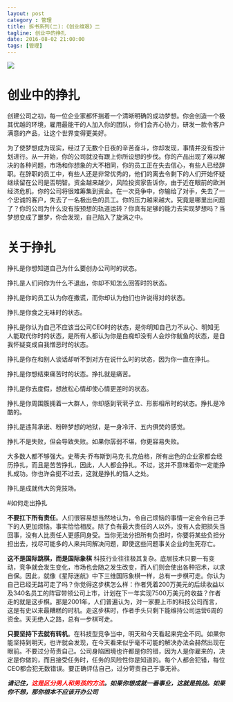 ```yaml
---
layout: post
category : 管理
title: 拆书系列(二):《创业维艰》二
tagline: 创业中的挣扎
date: 2016-08-02 21:00:00
tags: [管理]
---
```


<img src="http://7xpzem.com1.z0.glb.clouddn.com/chuangyeweijian.png" class="img-responsive img-rounded center-block" />

# 创业中的挣扎


创建公司之初，每一位企业家都怀揣着一个清晰明确的成功梦想。你会创造一个极其优越的环境，雇用最能干的人加入你的团队，你们会齐心协力，研发一款令客户满意的产品，让这个世界变得更美好。

为了使梦想成为现实，经过了无数个日夜的辛苦奋斗，你却发现，事情并没有按计划进行。从一开始，你的公司就没有跟上你所设想的步伐。你的产品出现了难以解决的各种问题，市场和你想象的大不相同，你的员工正在失去信心，有些人已经辞职。在辞职的员工中，有些人还是非常优秀的，他们的离去令剩下的人们开始怀疑继续留在公司是否明智。资金越来越少，风险投资家告诉你，由于近在眼前的欧洲经济危机，你的公司将很难筹集到资金。在一次竞争中，你输给了对手，失去了一个忠诚的客户，失去了一名极出色的员工。你的压力越来越大。究竟是哪里出问题了？你的公司为什么没有按预想的轨道运转？你真有足够的能力去实现梦想吗？当梦想变成了噩梦，你会发现，自己陷入了旋涡之中。

# 关于挣扎

挣扎是你想知道自己为什么要创办公司时的状态。

挣扎是人们问你为什么不退出，你却不知怎么回答时的状态。


挣扎是你的员工认为你在撒谎，而你却认为他们也许说得对的状态。


挣扎是你食之无味时的状态。


挣扎是你认为自己不应该当公司CEO时的状态，是你明知自己力不从心、明知无人能取代你时的状态，是所有人都认为你是白痴却没有人会炒你鱿鱼的状态，是自我怀疑变成自我憎恶时的状态。


挣扎是你在和别人谈话却听不到对方在说什么时的状态，因为你一直在挣扎。


挣扎是你想结束痛苦时的状态。挣扎就是痛苦。


挣扎是你去度假，想放松心情却使心情更差时的状态。


挣扎是你周围簇拥着一大群人，你却感到茕茕孑立、形影相吊时的状态。挣扎是冷酷的。


挣扎是违背承诺、粉碎梦想的地狱，是一身冷汗、五内俱焚的感觉。


挣扎不是失败，但会导致失败。如果你孱弱不堪，你更容易失败。


大多数人都不够强大。史蒂夫·乔布斯到马克·扎克伯格，所有出色的企业家都会经历挣扎，而且是苦苦挣扎，因此，人人都会挣扎。不过，这并不意味着你一定能挣扎成功。你也许会挺不过去，这就是挣扎的恼人之处。


挣扎是成就伟大的竞技场。


#如何走出挣扎



**不要扛下所有责任**。人们很容易想当然地认为，令自己烦恼的事情一定会令自己手下的人更加烦恼。事实恰恰相反。除了负有最大责任的人以外，没有人会把损失当回事，没有人比责任人更感同身受。当你无法分担所有负担时，你要将某些负担分担出去，找尽可能多的人来共同解决问题，即使这些问题事关企业的生死存亡。


**这不是国际跳棋，而是国际象棋** 科技行业往往极其复杂。底层技术只要一有变动，竞争就会发生变化，市场也会随之发生改变，而人们则会使出各种招术，以求自保。因此，就像《星际迷航》中下三维国际象棋一样，总有一步棋可走。你认为自己已经无路可走了吗？你觉得这步棋怎么样：作者凭着200万美元的后续收益以及340名员工的阵容带领公司上市，计划在下一年实现7500万美元的收益？作者走的就是这步棋。那是2001年，人们普遍认为，对一家要上市的科技公司而言，这是有史以来最糟糕的时机。走这步棋时，作者手头只剩下能维持公司运营6周的资金。天无绝人之路，总有一步棋可走。


**只要坚持下去就有转机**。在科技型竞争当中，明天和今天看起来完全不同。如果你能坚持到明天，也许就会发现，在今天看来似乎毫不可能的解决办法会赫然出现在眼前。不要过分苛责自己。公司身陷困境也许都是你的错，因为人是你雇来的，决定是你做的，而且接受任务时，任务的风险性你是知道的。每个人都会犯错，每位CEO都会犯无数错误。要正确评估自己，过分苛责自己于事无补。


***请记住，<font color="red">这是区分男人和男孩的方法</font>。如果你想成就一番事业，这就是挑战。如果你不想，那你根本不应该开办公司***


